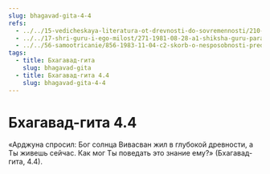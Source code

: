```yaml
---
slug: bhagavad-gita-4-4
refs:
  - ../../15-vedicheskaya-literatura-ot-drevnosti-do-sovremennosti/210-1981-03-03-b2-duhovnaya-literatura-eto-vdohnovenie-iz-vysshego-mira.md
  - ../../17-shri-guru-i-ego-milost/271-1981-08-28-a1-shiksha-guru-parampara.md
  - ../../56-samootricanie/856-1983-11-04-c2-skorb-o-nesposobnosti-predatsya-krishne.md
tags:
  - title: Бхагавад-гита
    slug: bhagavad-gita
  - title: Бхагавад-гита 4.4
    slug: bhagavad-gita-4-4
---
```


# Бхагавад-гита 4.4

«Арджуна спросил: Бог солнца Вивасван жил в глубокой древности, а Ты живешь сейчас. Как мог Ты поведать это знание ему?» (Бхагавад-гита, 4.4).
